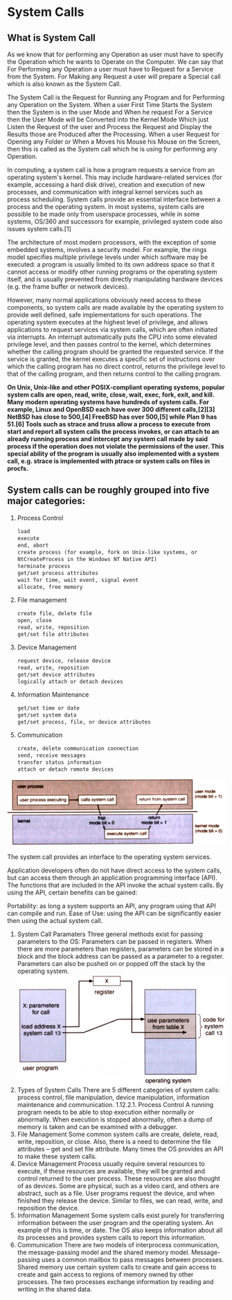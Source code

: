 # System Calls

## What is System Call

As we know that for performing any Operation as user must have to specify the Operation which he wants to Operate on the Computer. We can say that For Performing any Operation a user must have to Request for a Service from the System. For Making any Request a user will prepare a Special call which is also known as the System Call.

The System Call is the Request for Running any Program and for Performing any Operation on the System. When a user First Time Starts the System then the System is in the user Mode and When he request For a Service then the User Mode will be Converted into the Kernel Mode Which just Listen the Request of the user and Process the Request and Display the Results those are Produced after the Processing. When a user Request for Opening any Folder or When a Moves his Mouse his Mouse on the Screen, then this is called as the System call which he is using for performing any Operation.

In computing, a system call is how a program requests a service from an operating system's kernel. This may include hardware-related services \(for example, accessing a hard disk drive\), creation and execution of new processes, and communication with integral kernel services such as process scheduling. System calls provide an essential interface between a process and the operating system. In most systems, system calls are possible to be made only from userspace processes, while in some systems, OS/360 and successors for example, privileged system code also issues system calls.\[1\]

The architecture of most modern processors, with the exception of some embedded systems, involves a security model. For example, the rings model specifies multiple privilege levels under which software may be executed: a program is usually limited to its own address space so that it cannot access or modify other running programs or the operating system itself, and is usually prevented from directly manipulating hardware devices \(e.g. the frame buffer or network devices\).

However, many normal applications obviously need access to these components, so system calls are made available by the operating system to provide well defined, safe implementations for such operations. The operating system executes at the highest level of privilege, and allows applications to request services via system calls, which are often initiated via interrupts. An interrupt automatically puts the CPU into some elevated privilege level, and then passes control to the kernel, which determines whether the calling program should be granted the requested service. If the service is granted, the kernel executes a specific set of instructions over which the calling program has no direct control, returns the privilege level to that of the calling program, and then returns control to the calling program.

**On Unix, Unix-like and other POSIX-compliant operating systems, popular system calls are open, read, write, close, wait, exec, fork, exit, and kill. Many modern operating systems have hundreds of system calls. For example, Linux and OpenBSD each have over 300 different calls,\[2\]\[3\] NetBSD has close to 500,\[4\] FreeBSD has over 500,\[5\] while Plan 9 has 51.\[6\] Tools such as strace and truss allow a process to execute from start and report all system calls the process invokes, or can attach to an already running process and intercept any system call made by said process if the operation does not violate the permissions of the user. This special ability of the program is usually also implemented with a system call, e.g. strace is implemented with ptrace or system calls on files in procfs.**

## System calls can be roughly grouped into five major categories:

1. Process Control

   ```text
   load
   execute
   end, abort
   create process (for example, fork on Unix-like systems, or NtCreateProcess in the Windows NT Native API)
   terminate process
   get/set process attributes
   wait for time, wait event, signal event
   allocate, free memory
   ```

2. File management

   ```text
   create file, delete file
   open, close
   read, write, reposition
   get/set file attributes
   ```

3. Device Management

   ```text
   request device, release device
   read, write, reposition
   get/set device attributes
   logically attach or detach devices
   ```

4. Information Maintenance

   ```text
   get/set time or date
   get/set system data
   get/set process, file, or device attributes
   ```

5. Communication

   ```text
   create, delete communication connection
   send, receive messages
   transfer status information
   attach or detach remote devices
   ```

![](../.gitbook/assets/sys_call.png)

The system call provides an interface to the operating system services.

Application developers often do not have direct access to the system calls, but can access them through an application programming interface \(API\). The functions that are included in the API invoke the actual system calls. By using the API, certain benefits can be gained:

Portability: as long a system supports an API, any program using that API can compile and run. Ease of Use: using the API can be significantly easier then using the actual system call.

1. System Call Paramaters Three general methods exist for passing parameters to the OS: Parameters can be passed in registers. When there are more parameters than registers, parameters can be stored in a block and the block address can be passed as a parameter to a register. Parameters can also be pushed on or popped off the stack by the operating system. ![](../.gitbook/assets/sys_call_param.png)
2. Types of System Calls There are 5 different categories of system calls: process control, file manipulation, device manipulation, information maintenance and communication. 1.12.2.1. Process Control A running program needs to be able to stop execution either normally or abnormally. When execution is stopped abnormally, often a dump of memory is taken and can be examined with a debugger.
3. File Management Some common system calls are create, delete, read, write, reposition, or close. Also, there is a need to determine the file attributes – get and set file attribute. Many times the OS provides an API to make these system calls.
4. Device Management Process usually require several resources to execute, if these resources are available, they will be granted and control returned to the user process. These resources are also thought of as devices. Some are physical, such as a video card, and others are abstract, such as a file. User programs request the device, and when finished they release the device. Similar to files, we can read, write, and reposition the device.
5. Information Management Some system calls exist purely for transferring information between the user program and the operating system. An example of this is time, or date. The OS also keeps information about all its processes and provides system calls to report this information.
6. Communication There are two models of interprocess communication, the message-passing model and the shared memory model. Message-passing uses a common mailbox to pass messages between processes. Shared memory use certain system calls to create and gain access to create and gain access to regions of memory owned by other processes. The two processes exchange information by reading and writing in the shared data.

